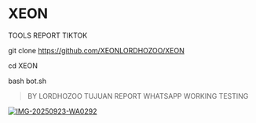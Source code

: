 # XEON
TOOLS  REPORT TIKTOK 


git clone https://github.com/XEONLORDHOZOO/XEON

cd XEON

bash bot.sh

> BY LORDHOZOO TUJUAN REPORT WHATSAPP WORKING TESTING

<a href="https://ibb.co.com/QyfWJf9"><img src="https://i.ibb.co.com/YH35N32/IMG-20250923-WA0292.jpg" alt="IMG-20250923-WA0292" border="0"></a>
